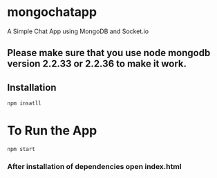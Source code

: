 # mongochatapp
A Simple Chat App using MongoDB and Socket.io

## Please make sure that you use node mongodb version 2.2.33 or 2.2.36 to make it work.

## Installation
`npm insatll`

# To Run the App
`npm start` 

### After installation of dependencies open index.html
